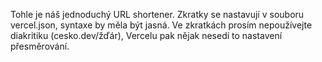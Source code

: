 Tohle je náš jednoduchý URL shortener. Zkratky se nastavují v souboru vercel.json, syntaxe by měla být jasná. Ve zkratkách prosím nepoužívejte diakritiku (cesko.dev/žďár), Vercelu pak nějak nesedí to nastavení přesměrování.
